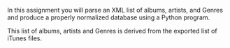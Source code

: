 In this assignment you will parse an XML list of albums, artists, and Genres and produce a properly normalized database 
using a Python program.

This list of albums, artists and Genres is derived from the exported list of iTunes files.
